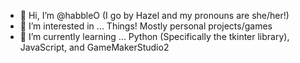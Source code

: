 - 👋 Hi, I’m @habbleO (I go by Hazel and my pronouns are she/her!)
- 👀 I’m interested in ... Things! Mostly personal projects/games
- 🌱 I’m currently learning ... Python (Specifically the tkinter library), JavaScript, and GameMakerStudio2

<!---
habbleO/habbleO is a ✨ special ✨ repository because its `README.md` (this file) appears on your GitHub profile.
You can click the Preview link to take a look at your changes.
--->
